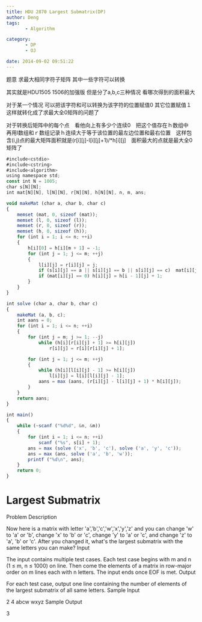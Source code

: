 ```yaml
---
title: HDU 2870 Largest Submatrix(DP)
author: Deng
tags: 
       - Algorithm

category: 
       - DP
       - OJ

date: 2014-09-02 09:51:22
---
```

题意 求最大相同字符子矩阵 其中一些字符可以转换

其实就是HDU1505 1506的加强版 但是分了a,b,c三种情况 看哪次得到的面积最大

对于某一个情况 可以把该字符和可以转换为该字符的位置赋值0 其它位置赋值１　这样就转化成了求最大全0矩阵的问题了

对于转换后矩阵中的每个点　看他向上有多少个连续0　把这个值存在ｈ数组中　再用l数组和ｒ数组记录ｈ连续大于等于该位置的最左边位置和最右位置　这样包含(i,j)点的最大矩阵面积就是(r[i][j]-l[i][j]+1)/*h[i][j]　面积最大的点就是最大全0矩阵了

```js 
#include<cstdio>
#include<cstring>
#include<algorithm>
using namespace std;
const int N = 1005;
char s[N][N];
int mat[N][N], l[N][N], r[N][N], h[N][N], n, m, ans;

void makeMat (char a, char b, char c)
{
    memset (mat, 0, sizeof (mat));
    memset (l, 0, sizeof (l));
    memset (r, 0, sizeof (r));
    memset (h, 0, sizeof (h));
    for (int i = 1; i <= n; ++i)
    {
        h[i][0] = h[i][m + 1] = -1;
        for (int j = 1; j <= m; ++j)
        {
            l[i][j] = r[i][j] = j;
            if (s[i][j] == a || s[i][j] == b || s[i][j] == c)  mat[i][j] = 1;
            if (mat[i][j] == 0) h[i][j] = h[i - 1][j] + 1;
        }
    }
}

int solve (char a, char b, char c)
{
    makeMat (a, b, c);
    int aans = 0;
    for (int i = 1; i <= n; ++i)
    {
        for (int j = m; j >= 1; --j)
            while (h[i][r[i][j] + 1] >= h[i][j])
                r[i][j] = r[i][r[i][j] + 1];

        for (int j = 1; j <= m; ++j)
        {
            while (h[i][l[i][j] - 1] >= h[i][j])
                l[i][j] = l[i][l[i][j] - 1];
            aans = max (aans, (r[i][j] - l[i][j] + 1) * h[i][j]);
        }
    }
    return aans;
}

int main()
{
    while (~scanf ("%d%d", &n, &m))
    {
        for (int i = 1; i <= n; ++i)
            scanf ("%s", s[i] + 1);
        ans = max (solve ('x', 'b', 'c'), solve ('a', 'y', 'c'));
        ans = max (ans, solve ('a', 'b', 'w'));
        printf ("%d\n", ans);
    }
    return 0;
}
```

# Largest Submatrix

Problem Description

Now here is a matrix with letter 'a','b','c','w','x','y','z' and you can change 'w' to 'a' or 'b', change 'x' to 'b' or 'c', change 'y' to 'a' or 'c', and change 'z' to 'a', 'b' or 'c'. After you changed it, what's the largest submatrix with the same letters you can make?
Input

The input contains multiple test cases. Each test case begins with m and n (1 ≤ m, n ≤ 1000) on line. Then come the elements of a matrix in row-major order on m lines each with n letters. The input ends once EOF is met.
Output

For each test case, output one line containing the number of elements of the largest submatrix of all same letters.
Sample Input

2 4 abcw wxyz
Sample Output

3
